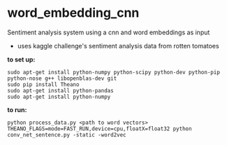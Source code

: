 # word_embedding_cnn
Sentiment analysis system using a cnn and word embeddings as input

* uses kaggle challenge's sentiment analysis data from rotten tomatoes

**to set up:**
```
sudo apt-get install python-numpy python-scipy python-dev python-pip python-nose g++ libopenblas-dev git
sudo pip install Theano
sudo apt-get install python-pandas
sudo apt-get install python-numpy
```
**to run:**
```
python process_data.py <path to word vectors>
THEANO_FLAGS=mode=FAST_RUN,device=cpu,floatX=float32 python conv_net_sentence.py -static -word2vec
```

